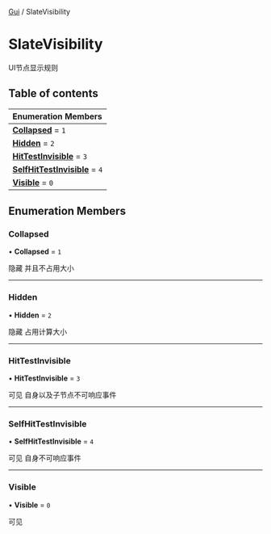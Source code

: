 [Gui](../groups/Gui.Gui.md) / SlateVisibility

# SlateVisibility <Badge type="tip" text="Enumeration" /> <Score text="SlateVisibility" />

UI节点显示规则

## Table of contents

| Enumeration Members |
| :-----|
| **[Collapsed](UI.SlateVisibility.md#collapsed)** = ``1`` <br> |
| **[Hidden](UI.SlateVisibility.md#hidden)** = ``2`` <br> |
| **[HitTestInvisible](UI.SlateVisibility.md#hittestinvisible)** = ``3`` <br> |
| **[SelfHitTestInvisible](UI.SlateVisibility.md#selfhittestinvisible)** = ``4`` <br> |
| **[Visible](UI.SlateVisibility.md#visible)** = ``0`` <br> |

## Enumeration Members

### Collapsed <Score text="Collapsed" /> 

• **Collapsed** = ``1``

隐藏 并且不占用大小

___

### Hidden <Score text="Hidden" /> 

• **Hidden** = ``2``

隐藏 占用计算大小

___

### HitTestInvisible <Score text="HitTestInvisible" /> 

• **HitTestInvisible** = ``3``

可见 自身以及子节点不可响应事件

___

### SelfHitTestInvisible <Score text="SelfHitTestInvisible" /> 

• **SelfHitTestInvisible** = ``4``

可见 自身不可响应事件

___

### Visible <Score text="Visible" /> 

• **Visible** = ``0``

可见
